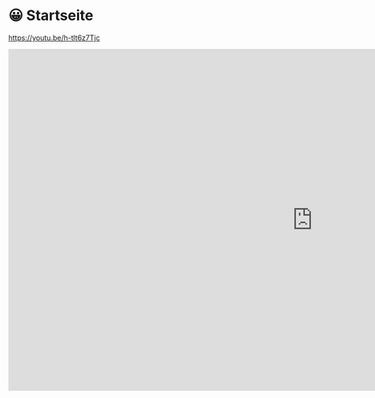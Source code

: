 # 😀 Startseite

https://youtu.be/h-tlt6z7Tjc

<iframe width="1214" height="683" src="https://www.youtube.com/embed/h-tlt6z7Tjc" title="Minecraft CITYBUILD Server - OPSUCHT.NET 1.19.x (Offizieller Trailer)" frameborder="0" allow="accelerometer; autoplay; clipboard-write; encrypted-media; gyroscope; picture-in-picture" allowfullscreen></iframe>
